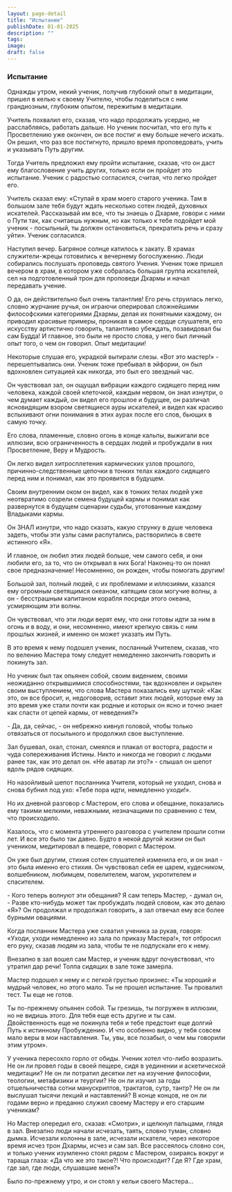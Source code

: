 ```yaml
---
layout: page-detail
title: "Испытание"
publishDate: 01-01-2025
description: ""
tags:
image:
draft: false
---
```


### Испытание

Однажды утром, некий ученик, получив глубокий опыт в медитации, пришел в келью к своему Учителю, чтобы поделиться с ним грандиозным, глубоким опытом, пережитым в медитации.

Учитель похвалил его, сказав, что надо продолжать усердно, не расслабляясь, работать дальше. Но ученик посчитал, что его путь к Просветлению уже окончен, он все постиг и ему больше нечего искать. Он решил, что раз все постигнуто, пришло время проповедовать, учить и указывать Путь другим.

Тогда Учитель предложил ему пройти испытание, сказав, что он даст ему благословение учить других, только если он пройдет это испытание. Ученик с радостью согласился, считая, что легко пройдет его.

Учитель сказал ему: «Ступай в храм моего старого ученика. Там в большом зале тебя будут ждать несколько сотен людей, духовных искателей. Рассказывай им все, что ты знаешь о Дхарме, говори с ними о Пути так, как считаешь нужным, но как только к тебе подойдет мой ученик - посыльный, ты должен остановиться, прекратить речь и сразу уйти». Ученик согласился.

Наступил вечер. Багряное солнце катилось к закату. В храмах служители-жрецы готовились к вечернему богослужению. Люди собирались послушать проповедь святого Учения. Ученик тоже пришел вечером в храм, в котором уже собралась большая группа искателей, сел на подготовленный трон для проповеди Дхармы и начал передавать учение.

О да, он действительно был очень талантлив! Его речь струилась легко, словно журчание ручья, он играючи оперировал сложнейшими философскими категориями Дхармы, делая их понятными каждому, он приводил красивые примеры, проникая в самое сердце слушателя, его искусству артистично говорить, талантливо убеждать, позавидовал бы сам Будда! И главное, это были не просто слова, у него был личный опыт того, о чем он говорил. Опыт медитации!

Некоторые слушая его, украдкой вытирали слезы. «Вот это мастер!» - перешептывались они. Ученик тоже пребывал в эйфории, он был вдохновлен ситуацией как никогда, это был его звездный час.

Он чувствовал зал, он ощущал вибрации каждого сидящего перед ним человека, каждой своей клеточкой, каждым нервом, он знал изнутри, о чем думает каждый, он видел его прошлое и будущее, он различал ясновидящим взором светящиеся ауры искателей, и видел как красиво вспыхивают огни понимания в этих аурах после его слов, бьющих в самую точку.

Его слова, пламенные, словно огонь в конце кальпы, выжигали все иллюзии, всю ограниченность в сердцах людей и пробуждали в них Просветление, Веру и Мудрость.

Он легко видел хитросплетения кармических узлов прошлого, причинно-следственные цепочки в тонких телах каждого сидящего перед ним и понимал, как это проявится в будущем.

Своим внутренним оком он видел, как в тонких телах людей уже неотвратимо созрели семена будущей кармы и понимал как развернутся в будущем сценарии судьбы, уготованные каждому Владыками кармы.

Он ЗНАЛ изнутри, что надо сказать, какую струнку в душе человека задеть, чтобы эти узлы сами распутались, растворились в свете истинного «Я».

И главное, он любил этих людей больше, чем самого себя, и они любили его, за то, что он открывал в них Бога! Наконец-то он понял свое предназначение! Несомненно, он рожден, чтобы помогать другим!

Большой зал, полный людей, с их проблемами и иллюзиями, казался ему огромным светящимся океаном, катящим свои могучие волны, а он - бесстрашным капитаном корабля посреди этого океана, усмиряющим эти волны.

Он чувствовал, что эти люди верят ему, что они готовы идти за ним в огонь и в воду, и они, несомненно, имеют крепкую связь с ним прошлых жизней, и именно он может указать им Путь.

В это время к нему подошел ученик, посланный Учителем, сказав, что по велению Мастера тому следует немедленно закончить говорить и покинуть зал.

Но ученик был так опьянен собой, своим видением, своими неожиданно открывшимися способностями, так вдохновлен и окрылен своим выступлением, что слова Мастера показались ему шуткой: «Как это, он все бросит, и, недоговорив, оставит этих людей, которые ему за это время уже стали почти как родные и которых он ясно и точно знает как спасти от цепей кармы, от неведения?»

\- Да, да, сейчас, - он небрежно кивнул головой, чтобы только отвязаться от посыльного и продолжил свое выступление.

Зал бушевал, охал, стонал, смеялся и плакал от восторга, радости и чуда сопереживания Истины. Никто и никогда не говорил с людьми ранее так, как это делал он. «Не аватар ли это?» - слышал он шепот вдоль рядов сидящих.

Но назойливый шепот посланника Учителя, который не уходил, снова и снова бубнил под ухо: «Тебе пора идти, немедленно уходи!».

Но их дневной разговор с Мастером, его слова и обещание, показались ему такими мелкими, неважными, незначащими по сравнению с тем, что происходило.

Казалось, что с момента утреннего разговора с учителем прошли сотни лет. И все это было так давно. Будто в некой другой жизни он был учеником, медитировал в пещере, говорил с Мастером.

Он уже был другим, стихия сотен слушателей изменила его, и он знал - это была именно его стихия. Он чувствовал себя ее царем, кудесником, волшебником, любимцем, повелителем, магом, укротителем и спасителем.

\- Кого теперь волнуют эти обещания? Я сам теперь Мастер, - думал он, - Разве кто-нибудь может так пробуждать людей словом, как это делаю «Я»? Он продолжал и продолжал говорить, а зал отвечал ему все более бурными овациями.

Когда посланник Мастера уже схватил ученика за рукав, говоря: «Уходи, уходи немедленно из зала по приказу Мастера!», тот отбросил его руку, сказав людям из зала, чтобы те не подпускали его к нему.

Внезапно в зал вошел сам Мастер, и ученик вдруг почувствовал, что утратил дар речи! Толпа сидящих в зале тоже замерла.

Мастер подошел к нему и с легкой грустью произнес: «Ты хороший и мудрый человек, но этого мало. Ты не прошел испытание. Ты провалил тест. Ты еще не готов.

Ты по-прежнему опьянен собой. Ты грезишь, ты погружен в иллюзии, но не видишь этого. Для тебя еще есть другие и ты сам. Двойственность еще не покинула тебя и тебе предстоит еще долгий Путь к истинному Пробуждению. И что особенно видно, у тебя совсем мало веры в мои наставления. Ты, увы, все позабыл, о чем мы говорили этим утром».

У ученика пересохло горло от обиды. Ученик хотел что-либо возразить. Не он ли провел годы в своей пещере, сидя в уединении и аскетической медитации? Не он ли потратил десятки лет на изучение философии, теологии, метафизики и теургии? Не он ли изучил за годы отшельничества сотни манускриптов, трактатов, сутр, тантр? Не он ли выслушал тысячи лекций и наставлений? В конце концов, не он ли годами верно и преданно служил своему Мастеру и его старшим ученикам?

Но Мастер опередил его, сказав: «Смотри», и щелкнул пальцами, глядя в зал. Внезапно люди начали исчезать, таять, словно туман, словно дымка. Исчезали колонны в зале, исчезали искатели, через некоторое время исчез трон Дхармы, исчез и сам зал. Все рассеялось словно сон, и только ученик изумленно стоял рядом с Мастером, озираясь вокруг и тараща глаза: «Да что же это такое?! Что происходит? Где Я? Где храм, где зал, где люди, слушавшие меня?»

Было по-прежнему утро, и он стоял у кельи своего Мастера...
  
  
